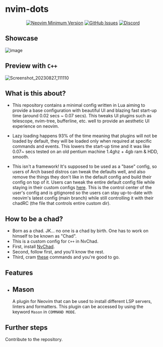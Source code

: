 # nvim-dots

<div align="center">
 
[![Neovim Minimum Version](https://img.shields.io/badge/Neovim-0.9.0-blueviolet.svg?style=flat-square&logo=Neovim&color=90E59A&logoColor=white)](https://github.com/neovim/neovim)
[![GitHub Issues](https://img.shields.io/github/issues/DCRUSTODC/NvChad-setup-for-CPP.svg?style=flat-square&label=Issues&color=d77982)](https://github.com/DCRUSTODC/NvChad-setup-for-CPP/issues)
[![Discord](https://img.shields.io/discord/793413524269039626?color=738adb&label=Discord&logo=discord&logoColor=white&style=flat-square)](https://discord.gg/TPf9vrAA)

</div>
  
## Showcase
![image](https://github.com/DCRUSTODC/nvim-dots/assets/76242518/e7fcd7ee-d70e-4cff-a9db-e0bacf686bd6)

## Preview with `C++`
![Screenshot_20230827_111110](https://github.com/DCRUSTODC/nvim-dots/assets/76242518/617e1f12-9c9e-4cd0-8865-d607d4412b16)

## What is this about?

- This repository contains a minimal config written in Lua aiming to provide a base configuration with beautiful UI and blazing fast start-up time (around 0.02 secs ~ 0.07 secs). This tweaks UI plugins such as telescope, nvim-tree, bufferline, etc. well to provide an aesthetic UI experience on neovim.

- Lazy loading happens 93% of the time meaning that plugins will not be loaded by default, they will be loaded only when required at specific commands and events. This lowers the start-up time and it was like 0.07~ secs tested on an old pentium machine 1.4ghz + 4gb ram & HDD, smooth.

- This isn't a framework! It's supposed to be used as a "base" config, so users of Arch based distros can tweak the defaults well, and also remove the things they don't like in the default config and build their config on top of it. Users can tweak the entire default config file while staying in their custom configs [here](/lua/custom). This is the control center of the user's config and is gitignored so the users can stay up-to-date with neovim's latest config (main branch) while still controlling it with their chadRC (the file that controls entire custom dir).

## How to be a chad?

- Born as a chad. JK... no one is a chad by birth. One has to work on himself to be known as "Chad".
- This is a custom config for `C++` in NvChad.
- First, install <a href="https://nvchad.com/">NvChad</a>.
- Second, follow first, and you'll know the rest.
- Third, cram [these](/commands.md) commands and you're good to go.

## Features

- ## Mason
  A plugin for Neovim that can be used to install different LSP servers, linters and formatters.
  This plugin can be accessed by using the keyword `Mason` in `COMMAND MODE`.

## Further steps
Contribute to the repository.
